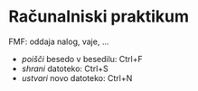 # Računalniski praktikum
FMF: oddaja nalog, vaje,  ...
- _poišči_ besedo v besedilu: Ctrl+F
- _shrani_ datoteko: Ctrl+S
- _ustvari_ novo datoteko: Ctrl+N

